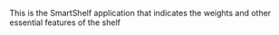This is the SmartShelf application that indicates the weights and other essential features of the shelf

